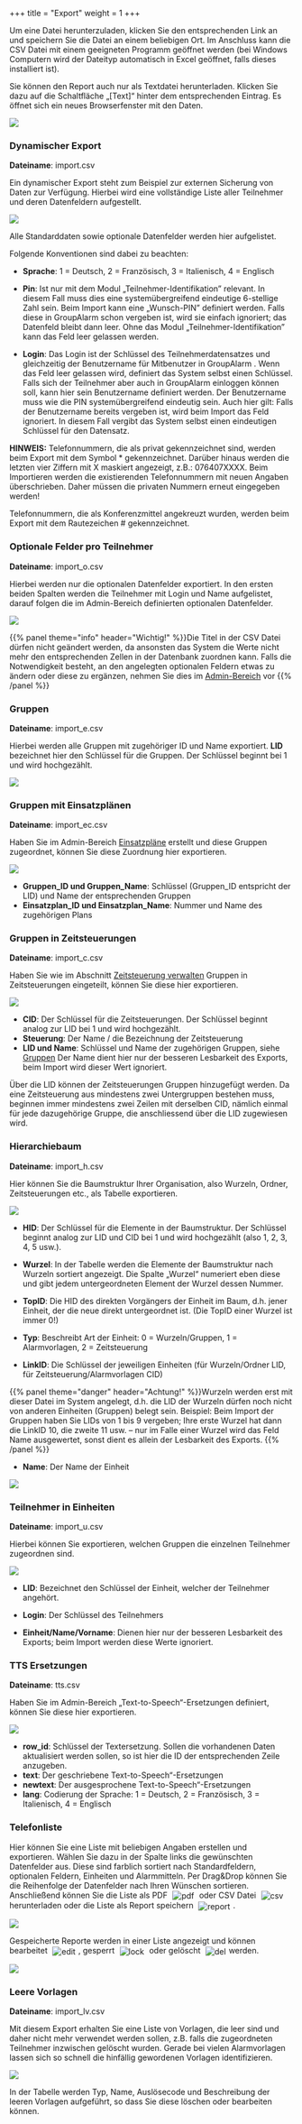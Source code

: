 +++
title = "Export"
weight = 1
+++

Um eine Datei herunterzuladen, klicken Sie den entsprechenden Link an und speichern Sie die Datei an einem beliebigen Ort.
Im Anschluss kann die CSV Datei mit einem geeigneten Programm geöffnet werden
 (bei Windows Computern wird der Dateityp automatisch in Excel geöffnet, falls dieses installiert ist).

Sie können den Report auch nur als Textdatei herunterladen. Klicken Sie dazu auf die Schaltfläche „\[Text\]“ hinter dem entsprechenden
Eintrag. Es öffnet sich ein neues Browserfenster mit den Daten.

![](/img/mutieren_zusatzmodule_imexport_export.png?classes=shadow)




### Dynamischer Export

**Dateiname**: import.csv

Ein dynamischer Export steht zum Beispiel zur externen Sicherung von Daten zur Verfügung.
Hierbei wird eine vollständige Liste aller Teilnehmer und deren Datenfeldern aufgestellt. 

![](/img/mutieren_zusatzmodule_imexport_export_dynamischer_export.png?classes=shadow)

Alle Standarddaten sowie optionale Datenfelder werden hier aufgelistet. 

Folgende Konventionen sind dabei zu beachten:

- **Sprache**:  1 = Deutsch, 2 = Französisch, 3 = Italienisch,  4 = Englisch

- **Pin**: Ist nur mit dem Modul „Teilnehmer-Identifikation” relevant. In diesem Fall muss dies eine systemübergreifend 
eindeutige 6-stellige Zahl sein. Beim Import kann eine „Wunsch-PIN” definiert werden. Falls diese in GroupAlarm schon vergeben ist,
 wird sie einfach ignoriert; das Datenfeld bleibt dann leer. Ohne das Modul „Teilnehmer-Identifikation” kann das Feld leer gelassen werden. 

- **Login**:  Das Login ist der Schlüssel des Teilnehmerdatensatzes und
gleichzeitig der Benutzername für Mitbenutzer in GroupAlarm . Wenn das Feld
leer gelassen wird, definiert das System selbst einen Schlüssel. Falls
sich der Teilnehmer aber auch in GroupAlarm  einloggen können soll, kann hier
sein Benutzername definiert werden. Der Benutzername muss wie die PIN
systemübergreifend eindeutig sein. Auch hier gilt: Falls der
Benutzername bereits vergeben ist, wird beim Import das Feld ignoriert.
In diesem Fall vergibt das System selbst einen eindeutigen Schlüssel für
den Datensatz.


**HINWEIS:** Telefonnummern, die als privat gekennzeichnet sind, werden
beim Export mit dem Symbol \* gekennzeichnet. Darüber hinaus werden die
letzten vier Ziffern mit X maskiert angezeigt, z.B.: 076407XXXX.
Beim Importieren werden die existierenden Telefonnummern mit neuen
Angaben überschrieben. Daher müssen die privaten Nummern erneut
eingegeben werden!

Telefonnummern, die als Konferenzmittel angekreuzt wurden, werden beim
Export mit dem Rautezeichen \# gekennzeichnet.


### Optionale Felder pro Teilnehmer

**Dateiname**: import_o.csv

Hierbei werden nur die optionalen Datenfelder exportiert. In den ersten beiden Spalten werden die Teilnehmer mit Login und Name
aufgelistet, darauf folgen die im Admin-Bereich definierten optionalen Datenfelder.

![](/img/mutieren_zusatzmodule_imexport_export_optionale_felder_pro_teilnehmer.png?classes=shadow)

{{% panel theme="info" header="Wichtig!" %}}Die Titel in der CSV Datei dürfen nicht geändert werden, da ansonsten das System die 
Werte nicht mehr den entsprechenden Zellen in der Datenbank zuordnen kann. Falls die Notwendigkeit besteht, 
an den angelegten optionalen Feldern etwas zu ändern oder diese zu ergänzen, nehmen Sie dies im [Admin-Bereich](/admin/datenfelder/) vor {{% /panel %}}


### Gruppen

**Dateiname**: import_e.csv

Hierbei werden alle Gruppen mit zugehöriger ID und Name exportiert. **LID** bezeichnet hier den Schlüssel für die Gruppen. Der Schlüssel beginnt bei 1 und
wird hochgezählt. 

![](/img/mutieren_zusatzmodule_imexport_export_gruppen.png?classes=shadow)



### Gruppen mit Einsatzplänen 

**Dateiname**: import_ec.csv

Haben Sie im Admin-Bereich [Einsatzpläne](/admin/einsatzplaene/) erstellt und diese Gruppen zugeordnet, können Sie diese Zuordnung hier exportieren.

![](/img/mutieren_zusatzmodule_imexport_export_gruppen_mit_einsatzplaenen.png?classes=shadow)

 - **Gruppen_ID und Gruppen_Name**: Schlüssel (Gruppen_ID entspricht der LID) und Name der entsprechenden Gruppen
 - **Einsatzplan_ID und Einsatzplan_Name**: Nummer und Name des zugehörigen Plans


### Gruppen in Zeitsteuerungen 


**Dateiname**: import_c.csv

Haben Sie wie im Abschnitt [Zeitsteuerung verwalten](/mutieren/zusatzmodule/zeitsteuerungen/) Gruppen 
in Zeitsteuerungen eingeteilt, können Sie diese hier exportieren.

![](/img/mutieren_zusatzmodule_imexport_export_gruppen_in_zeitsteuerungen.png?classes=shadow)

 - **CID**: Der Schlüssel für die Zeitsteuerungen. Der Schlüssel beginnt analog zur LID bei 1 und wird hochgezählt.
 - **Steuerung**: Der Name / die Bezeichnung der Zeitsteuerung
 - **LID und Name**: Schlüssel und Name der zugehörigen Gruppen, siehe [Gruppen](/mutieren/zusatzmodule/importexport/verfuegbare_reports/#gruppen)
 Der Name dient hier nur der besseren Lesbarkeit des Exports, beim Import wird dieser Wert ignoriert.

Über die LID können der Zeitsteuerungen Gruppen hinzugefügt werden. Da eine Zeitsteuerung aus mindestens zwei Untergruppen bestehen
 muss, beginnen immer mindestens zwei Zeilen mit derselben CID, nämlich einmal für jede dazugehörige Gruppe,
 die anschliessend über die LID zugewiesen wird. 


### Hierarchiebaum 

**Dateiname**: import_h.csv

Hier können Sie die Baumstruktur Ihrer Organisation, also Wurzeln, Ordner, Zeitsteuerungen etc., als Tabelle exportieren.


![](/img/mutieren_zusatzmodule_imexport_export_hierarchiebaum.png?classes=shadow)

 - **HID**: Der Schlüssel für die Elemente in der Baumstruktur. 
 Der Schlüssel beginnt analog zur LID und CID bei 1 und wird hochgezählt (also 1, 2, 3, 4, 5 usw.). 
 
 - **Wurzel**: In der Tabelle werden die Elemente der Baumstruktur nach Wurzeln sortiert angezeigt. Die Spalte „Wurzel“ numeriert 
  eben diese und gibt jedem untergeordneten Element der Wurzel dessen Nummer.
  
 - **TopID**: Die HID des direkten Vorgängers der Einheit im Baum, d.h. jener Einheit, der die neue direkt untergeordnet ist.
 (Die TopID einer Wurzel ist immer 0!) 
 
 - **Typ**: Beschreibt Art der Einheit: 0 = Wurzeln/Gruppen, 1 = Alarmvorlagen, 2 = Zeitsteuerung
 
 - **LinkID**: Die Schlüssel der jeweiligen Einheiten (für Wurzeln/Ordner LID, für Zeitsteuerung/Alarmvorlagen CID)


{{% panel theme="danger" header="Achtung!" %}}Wurzeln werden erst mit dieser Datei im System angelegt, d.h. die LID der Wurzeln dürfen noch nicht von 
anderen Einheiten (Gruppen) belegt sein. Beispiel: Beim Import der Gruppen haben Sie LIDs von 1 bis 9 vergeben; 
Ihre erste Wurzel hat dann die LinkID 10, die zweite 11 usw. – nur im Falle einer Wurzel wird das Feld Name ausgewertet,
 sonst dient es allein der Lesbarkeit des Exports. {{% /panel %}} 

 - **Name**: Der Name der Einheit
 


![](/img/mutieren_zusatzmodule_imexport_export_hierarchiebaum_beispiel.png?classes=shadow)



### Teilnehmer in Einheiten


**Dateiname**: import_u.csv

Hierbei können Sie exportieren, welchen Gruppen die einzelnen Teilnehmer zugeordnen sind.

![](/img/mutieren_zusatzmodule_imexport_export_teilnehmer_in_einheiten.png?classes=shadow)

 - **LID**: Bezeichnet den Schlüssel der Einheit, welcher der Teilnehmer angehört.

 - **Login**: Der Schlüssel des Teilnehmers

 - **Einheit/Name/Vorname**: Dienen hier nur der besseren Lesbarkeit des Exports; 
 beim Import werden diese Werte ignoriert.
 
 
 
### TTS Ersetzungen 

**Dateiname**: tts.csv

Haben Sie im Admin-Bereich „Text-to-Speech“-Ersetzungen definiert, können Sie diese hier exportieren.

![](/img/mutieren_zusatzmodule_imexport_export_tts.png?classes=shadow)

 - **row_id**: Schlüssel der Textersetzung. Sollen die vorhandenen Daten aktualisiert werden sollen, 
 so ist hier die ID der entsprechenden Zeile anzugeben.  
 - **text**: Der geschriebene Text-to-Speech“-Ersetzungen
 - **newtext**: Der ausgesprochene Text-to-Speech“-Ersetzungen
 - **lang**: Codierung der Sprache: 1 = Deutsch, 2 = Französisch, 3 = Italienisch,  4 = Englisch

### Telefonliste


Hier können Sie eine Liste mit beliebigen Angaben erstellen und exportieren. Wählen Sie dazu in der Spalte links die gewünschten 
Datenfelder aus. Diese sind farblich sortiert nach Standardfeldern, optionalen Feldern, Einheiten und Alarmmitteln. Per Drag&Drop
können Sie die Reihenfolge der Datenfelder nach Ihren Wünschen sortieren. Anschließend können Sie die Liste als PDF 
<img src="/img/mutieren_zusatzmodule_imexport_export_telefonliste_als_pdf_speichern.png" alt="pdf" style='vertical-align:middle;display:inline;margin:0px 5px; '>
oder CSV Datei 
<img src="/img/mutieren_zusatzmodule_imexport_export_telefonliste_als_csv_speichern.png" alt="csv" style='vertical-align:middle;display:inline;margin:0px 5px; '> 
herunterladen oder die Liste als Report speichern 
<img src="/img/mutieren_zusatzmodule_imexport_export_telefonliste_reportvorlage_speichern.png" alt="report" style='vertical-align:middle;display:inline;margin:0px 5px; '>.

![](/img/mutieren_zusatzmodule_imexport_export_telefonliste.png?width=800px&classes=shadow)


Gespeicherte Reporte werden in einer Liste angezeigt und können bearbeitet <img src="/img/bearbeitungsicon.png" alt="edit" style='vertical-align:middle;display:inline;margin:0px 5px; '>, 
gesperrt <img src="/img/schlosssymbol.png" alt="lock" style='vertical-align:middle;display:inline;margin:0px 5px; '> oder gelöscht <img src="/img/loesch-icon.png" alt="del" style='vertical-align:middle;display:inline;margin:0px 5px; '>werden.


![](/img/mutieren_zusatzmodule_imexport_export_telefonliste2.png?classes=shadow)


### Leere Vorlagen

**Dateiname**: import_lv.csv

Mit diesem Export erhalten Sie eine Liste von Vorlagen, die leer sind und daher nicht mehr verwendet werden sollen, z.B. falls die zugeordneten Teilnehmer inzwischen gelöscht wurden. Gerade bei vielen Alarmvorlagen lassen sich so schnell die 
hinfällig gewordenen Vorlagen identifizieren.


![](/img/mutieren_zusatzmodule_imexport_export_leere_vorlagen.png?classes=shadow)

In der Tabelle werden Typ, Name, Auslösecode und Beschreibung der leeren Vorlagen aufgeführt, so dass Sie diese löschen oder bearbeiten können.


